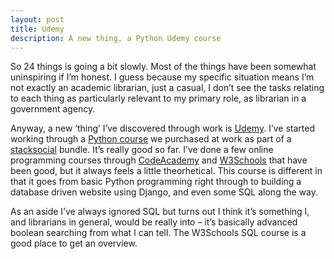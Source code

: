 ```yaml
---
layout: post
title: Udemy
description: A new thing, a Python Udemy course
---
```


So 24 things is going a bit slowly. Most of the things have been somewhat uninspiring if I’m honest. I guess because my specific situation means I’m not exactly an academic librarian, just a casual, I don’t see the tasks relating to each thing as particularly relevant to my primary role, as librarian in a government agency.

Anyway, a new ‘thing’ I’ve discovered through work is [Udemy](https://www.udemy.com/). I’ve started working through a [Python course](https://www.udemy.com/web-programming-with-python/) we purchased at work as part of a [stacksocial](https://stacksocial.com/) bundle. It’s really good so far. I’ve done a few online programming courses through [CodeAcademy](http://www.codecademy.com/) and [W3Schools](http://www.w3schools.com/) that have been good, but it always feels a little theorhetical. This course is different in that it goes from basic Python programming right through to building a database driven website using Django, and even some SQL along the way.

As an aside I’ve always ignored SQL but turns out I think it’s something I, and librarians in general, would be really into – it’s basically advanced boolean searching from what I can tell. The W3Schools SQL course is a good place to get an overview.